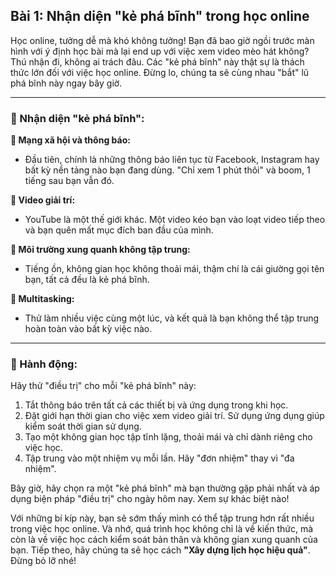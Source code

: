 ## Bài 1: Nhận diện "kẻ phá bĩnh" trong học online

Học online, tưởng dễ mà khó không tưởng! Bạn đã bao giờ ngồi trước màn hình với ý định học bài mà lại end up với việc xem video mèo hát không? Thú nhận đi, không ai trách đâu. Các "kẻ phá bĩnh" này thật sự là thách thức lớn đối với việc học online. Đừng lo, chúng ta sẽ cùng nhau "bắt" lũ phá bĩnh này ngay bây giờ.

---

### 📌 Nhận diện "kẻ phá bĩnh":

**🔹 Mạng xã hội và thông báo:**
- Đầu tiên, chính là những thông báo liên tục từ Facebook, Instagram hay bất kỳ nền tảng nào bạn đang dùng. "Chỉ xem 1 phút thôi" và boom, 1 tiếng sau bạn vẫn đó.

**🔹 Video giải trí:**
- YouTube là một thế giới khác. Một video kéo bạn vào loạt video tiếp theo và bạn quên mất mục đích ban đầu của mình.

**🔹 Môi trường xung quanh không tập trung:**
- Tiếng ồn, không gian học không thoải mái, thậm chí là cái giường gọi tên bạn, tất cả đều là kẻ phá bĩnh.

**🔹 Multitasking:**
- Thử làm nhiều việc cùng một lúc, và kết quả là bạn không thể tập trung hoàn toàn vào bất kỳ việc nào.

---

### 🚀 Hành động:

Hãy thử "điều trị" cho mỗi "kẻ phá bĩnh" này:
1. Tắt thông báo trên tất cả các thiết bị và ứng dụng trong khi học.
2. Đặt giới hạn thời gian cho việc xem video giải trí. Sử dụng ứng dụng giúp kiểm soát thời gian sử dụng.
3. Tạo một không gian học tập tĩnh lặng, thoải mái và chỉ dành riêng cho việc học.
4. Tập trung vào một nhiệm vụ mỗi lần. Hãy "đơn nhiệm" thay vì "đa nhiệm".

Bây giờ, hãy chọn ra một "kẻ phá bĩnh" mà bạn thường gặp phải nhất và áp dụng biện pháp "điều trị" cho ngày hôm nay. Xem sự khác biệt nào!

Với những bí kíp này, bạn sẽ sớm thấy mình có thể tập trung hơn rất nhiều trong việc học online. Và nhớ, quá trình học không chỉ là về kiến thức, mà còn là về việc học cách kiểm soát bản thân và không gian xung quanh của bạn. Tiếp theo, hãy chúng ta sẽ học cách **"Xây dựng lịch học hiệu quả"**. Đừng bỏ lỡ nhé!